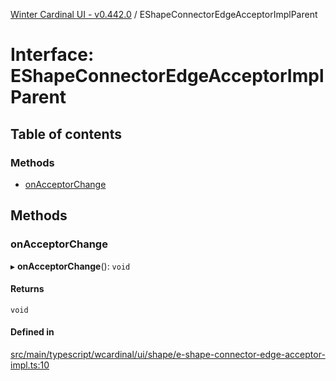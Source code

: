 [Winter Cardinal UI - v0.442.0](../index.md) / EShapeConnectorEdgeAcceptorImplParent

# Interface: EShapeConnectorEdgeAcceptorImplParent

## Table of contents

### Methods

- [onAcceptorChange](EShapeConnectorEdgeAcceptorImplParent.md#onacceptorchange)

## Methods

### onAcceptorChange

▸ **onAcceptorChange**(): `void`

#### Returns

`void`

#### Defined in

[src/main/typescript/wcardinal/ui/shape/e-shape-connector-edge-acceptor-impl.ts:10](https://github.com/winter-cardinal/winter-cardinal-ui/blob/v0.442.0/src/main/typescript/wcardinal/ui/shape/e-shape-connector-edge-acceptor-impl.ts#L10)
